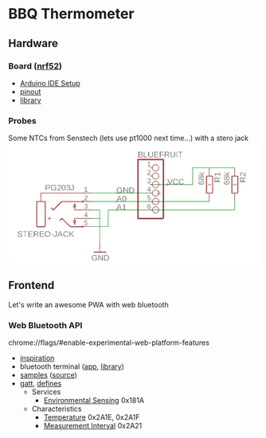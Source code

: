 # BBQ Thermometer

## Hardware

### Board ([nrf52](https://www.adafruit.com/product/3406))

* [Arduino IDE Setup](https://learn.adafruit.com/bluefruit-nrf52-feather-learning-guide/arduino-bsp-setup)
* [pinout](https://learn.adafruit.com/bluefruit-nrf52-feather-learning-guide/device-pinout)
* [library](https://github.com/adafruit/Adafruit_nRF52_Arduino/)

### Probes

Some NTCs from Senstech (lets use pt1000 next time...) with a stero jack
![schematic](hardware/schematic.png)

## Frontend

Let's write an awesome PWA with web bluetooth

### Web Bluetooth API

chrome://flags/#enable-experimental-web-platform-features

* [inspiration](https://www.youtube.com/watch?v=_4nrh6mTt4E&feature=youtu.be&t=8h19m47s)
* bluetooth terminal ([app](https://github.com/1oginov/Web-Bluetooth-Terminal), [library](https://github.com/1oginov/bluetooth-terminal))
* [samples](https://googlechrome.github.io/samples/web-bluetooth/) ([source](https://github.com/GoogleChrome/samples/tree/gh-pages/web-bluetooth))
* [gatt](https://www.bluetooth.com/specifications/gatt/services), [defines](https://github.com/adafruit/Adafruit_nRF52_Arduino/blob/master/libraries/Bluefruit52Lib/src/BLEUuid.h)
  * Services
    * [Environmental Sensing](https://www.bluetooth.com/specifications/gatt/viewer?attributeXmlFile=org.bluetooth.service.environmental_sensing.xml)  0x181A
  * Characteristics
    * [Temperature](https://www.bluetooth.com/specifications/gatt/viewer?attributeXmlFile=.bluetooth.characteristic.temperature.xml) 0x2A1E, 0x2A1F
    * [Measurement Interval](https://www.bluetooth.com/specifications/gatt/viewer?attributeXmlFile=org.bluetooth.characteristic.measurement_interval.xml) 0x2A21
